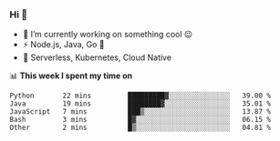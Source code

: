 ### Hi 👋

<!--
**nodejh/nodejh** is a ✨ _special_ ✨ repository because its `README.md` (this file) appears on your GitHub profile.

Here are some ideas to get you started:

- 🔭 I’m currently working on ...
- 🌱 I’m currently learning ...
- 👯 I’m looking to collaborate on ...
- 🤔 I’m looking for help with ...
- 💬 Ask me about ...
- 📫 How to reach me: ...
- 😄 Pronouns: ...
- ⚡ Fun fact: ...
-->

- 🔭 I’m currently working on something cool :wink:
- ⚡ Node.js, Java, Go :thought_balloon:
- 🤖 Serverless, Kubernetes, Cloud Native

📊 **This week I spent my time on**

<!--START_SECTION:waka-->

```text
Python       22 mins         █████████▓░░░░░░░░░░░░░░░   39.00 %
Java         19 mins         ████████▓░░░░░░░░░░░░░░░░   35.01 %
JavaScript   7 mins          ███▒░░░░░░░░░░░░░░░░░░░░░   13.87 %
Bash         3 mins          █▓░░░░░░░░░░░░░░░░░░░░░░░   06.15 %
Other        2 mins          █▒░░░░░░░░░░░░░░░░░░░░░░░   04.81 %
```

<!--END_SECTION:waka-->


<!--
:traffic_light: **Visitors**

![visitors](https://visitor-badge.glitch.me/badge?page_id=nodejh.nodejh)
-->
